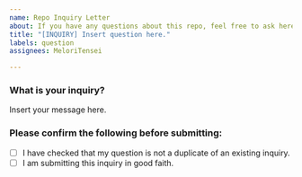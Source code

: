 ```yaml
---
name: Repo Inquiry Letter
about: If you have any questions about this repo, feel free to ask here.
title: "[INQUIRY] Insert question here."
labels: question
assignees: MeloriTensei

---
```


### What is your inquiry?
Insert your message here.

### Please confirm the following before submitting:

 - [ ] I have checked that my question is not a duplicate of an existing inquiry.
 - [ ] I am submitting this inquiry in good faith.
